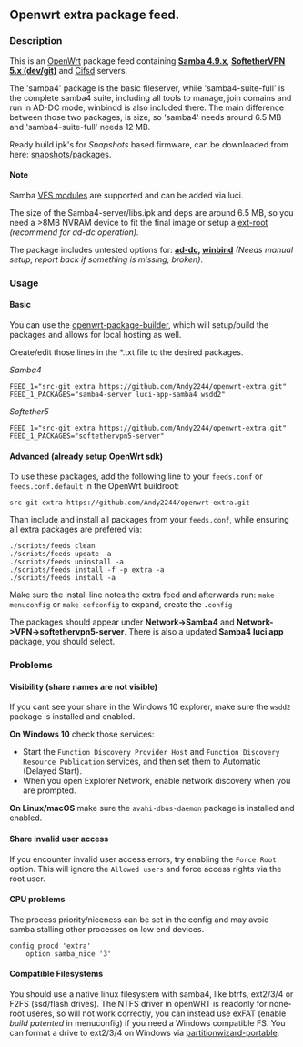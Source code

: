 ## Openwrt extra package feed.

### Description

This is an [OpenWrt](https://openwrt.org/) package feed containing [**Samba 4.9.x**](https://www.samba.org/), [**SoftetherVPN 5.x (dev/git)**](https://github.com/SoftEtherVPN/SoftEtherVPN) and [Cifsd](https://github.com/cifsd-team/cifsd) servers.

The 'samba4' package is the basic fileserver, while 'samba4-suite-full' is the complete samba4 suite, including all tools to manage, join domains and run in AD-DC mode, winbindd is also included there. The main difference between those two packages, is size, so 'samba4' needs around 6.5 MB and 'samba4-suite-full' needs 12 MB.

Ready build ipk's for *Snapshots* based firmware, can be downloaded from here: [snapshots/packages](https://downloads.openwrt.org/snapshots/packages/).

#### Note
Samba [VFS modules](https://wiki.samba.org/index.php/Virtual_File_System_Modules) are supported and can be added via luci.

The size of the Samba4-server/libs.ipk and deps are around 6.5 MB, so you need a >8MB NVRAM device to fit the final image or setup a [ext-root](https://openwrt.org/docs/guide-user/additional-software/extroot_configuration) *(recommend for ad-dc operation)*.

The package includes untested options for: **[ad-dc](https://wiki.samba.org/index.php/Setting_up_Samba_as_an_Active_Directory_Domain_Controller), [winbind](https://wiki.samba.org/index.php/Configuring_Winbindd_on_a_Samba_AD_DC)** *(Needs manual setup, report back if something is missing, broken)*.

### Usage

#### Basic
You can use the [openwrt-package-builder](https://github.com/Andy2244/openwrt-package-builder), which will setup/build the packages and allows for local hosting as well.

Create/edit those lines in the \*.txt file to the desired packages.

*Samba4*
```
FEED_1="src-git extra https://github.com/Andy2244/openwrt-extra.git"
FEED_1_PACKAGES="samba4-server luci-app-samba4 wsdd2"
```

*Softether5*
```
FEED_1="src-git extra https://github.com/Andy2244/openwrt-extra.git"
FEED_1_PACKAGES="softethervpn5-server"
```

#### Advanced (already setup OpenWrt sdk)
To use these packages, add the following line to your ```feeds.conf``` or ```feeds.conf.default``` in the OpenWrt buildroot:

```src-git extra https://github.com/Andy2244/openwrt-extra.git```

Than include and install all packages from your ```feeds.conf```, while ensuring all extra packages are prefered via:
```
./scripts/feeds clean
./scripts/feeds update -a
./scripts/feeds uninstall -a
./scripts/feeds install -f -p extra -a
./scripts/feeds install -a
```
Make sure the install line notes the extra feed and afterwards run:
```make menuconfig``` or ```make defconfig``` to expand, create the ```.config```

The packages should appear under **Network->Samba4** and **Network->VPN->softethervpn5-server**. There is also a updated **Samba4 luci app** package, you should select.

### Problems

#### Visibility (share names are not visible)
If you cant see your share in the Windows 10 explorer, make sure the ```wsdd2``` package is installed and enabled.

**On Windows 10** check those services: 
* Start the ```Function Discovery Provider Host``` and ```Function Discovery Resource Publication``` services, and then set them to Automatic (Delayed Start).
* When you open Explorer Network, enable network discovery when you are prompted.

**On Linux/macOS** make sure the ```avahi-dbus-daemon``` package is installed and enabled.

#### Share invalid user access
If you encounter invalid user access errors, try enabling the ```Force Root``` option. This will ignore the ```Allowed users``` and force access rights via the root user.

#### CPU problems
The process priority/niceness can be set in the config and may avoid samba stalling other processes on low end devices.
```
config procd 'extra'
	option samba_nice '3'
 ```

#### Compatible Filesystems
You should use a native linux filesystem with samba4, like btrfs, ext2/3/4 or F2FS (ssd/flash drives). The NTFS driver in openWRT is readonly for none-root useres, so will not work correctly, you can instead use exFAT (enable _build patented_ in menuconfig) if you need a Windows compatible FS. You can format a drive to ext2/3/4 on Windows via [partitionwizard-portable](https://www.partitionwizard.com/C37D9BE2-4B03-481d-B1FA-72CFAFD1C96C/mt_pw_free_x_64bit.zip).
